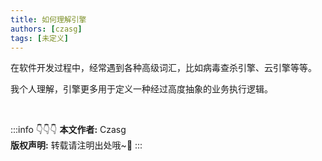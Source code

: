 ```yaml
---
title: 如何理解引擎
authors: [czasg]
tags: [未定义]
---
```


在软件开发过程中，经常遇到各种高级词汇，比如病毒查杀引擎、云引擎等等。   

我个人理解，引擎更多用于定义一种经过高度抽象的业务执行逻辑。   


<!--truncate-->


<br/>

:::info 👇👇👇
**本文作者:** Czasg    
**版权声明:** 转载请注明出处哦~👮‍
:::
